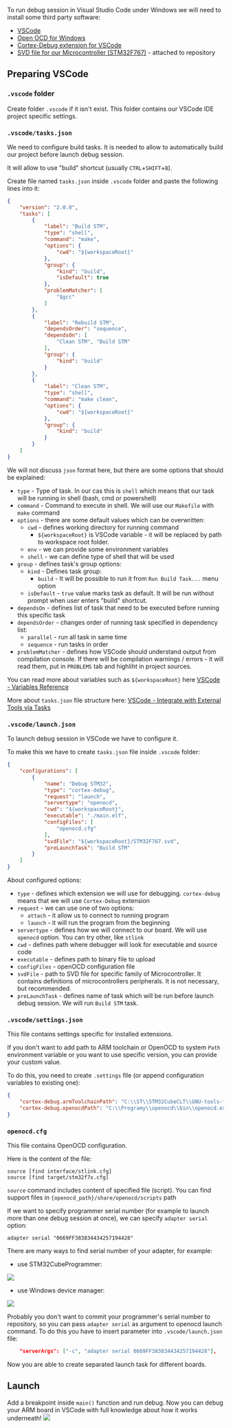 To run debug session in Visual Studio Code under Windows we will need to install some third party software:
- [VSCode](https://code.visualstudio.com/download)
- [Open OCD for Windows](https://gnutoolchains.com/arm-eabi/openocd)
- [Cortex-Debug extension for VSCode](https://marketplace.visualstudio.com/items?itemName=marus25.cortex-debug)
- [SVD file for our Microcontroller (STM32F767)](https://github.com/amosnier/ecg/blob/master/svd/STM32F7/STM32F767.svd) - attached to repository
## Preparing VSCode

### `.vscode` folder
Create folder `.vscode` if it isn't exist.
This folder contains our VSCode IDE project specific settings.

### `.vscode/tasks.json`
We need to configure build tasks.
It is needed to allow to automatically build our project before launch debug session.

It will allow to use "build" shortcut (usually `CTRL`+`SHIFT`+`B`).

Create file named `tasks.json` inside `.vscode` folder and paste the following lines into it:
```json
{
	"version": "2.0.0",
	"tasks": [
		{
			"label": "Build STM",
			"type": "shell",
			"command": "make",
			"options": {
				"cwd": "${workspaceRoot}"
			},
			"group": {
				"kind": "build",
				"isDefault": true
			},
			"problemMatcher": [
				"$gcc"
			]
		},
		{
			"label": "Rebuild STM",
			"dependsOrder": "sequence",
			"dependsOn": [
				"Clean STM", "Build STM"
			],
			"group": {
				"kind": "build"
			}
		},
		{
			"label": "Clean STM",
			"type": "shell",
			"command": "make clean",
			"options": {
				"cwd": "${workspaceRoot}"
			},
			"group": {
				"kind": "build"
			}
		}
	]
}
```

We will not discuss `json` format here, but there are some options that should be explained:
- `type` - Type of task. In our cas this is `shell` which means that our task will be running in shell (bash, cmd or powershell)
- `command` - Command to execute in shell. We will use our `Makefile` with `make` command
- `options` - there are some default values which can be overwritten:
  - `cwd` - defines working directory for running command
    - `${workspaceRoot}` is VSCode variable - it will be replaced by path to workspace root folder.
  - `env` - we can provide some environment variables
  - `shell` - we can define type of shell that will be used
- `group` - defines task's group options:
  - `kind` - Defines task group:
    - `build` - It will be possible to run it from `Run Build Task...` menu option
  - `isDefault` - `true` value marks task as default. It will be run without prompt when user enters "build" shortcut.
- `dependsOn` - defines list of task that need to be executed before running this specific task
- `dependsOrder` - changes order of running task specified in dependency list:
  - `parallel` - run all task in same time
  - `sequence` - run tasks in order
- `problemMatcher` - defines how VSCode should understand output from compilation console. If there will be compilation warnings / errors - it will read them, put in `PROBLEMS` tab and highliht in project sources.

You can read more about variables such as `${workspaceRoot}` here [VSCode - Variables Reference](https://code.visualstudio.com/docs/editor/variables-reference)

More about `tasks.json` file structure here: 
[VSCode - Integrate with External Tools via Tasks](https://code.visualstudio.com/docs/editor/tasks)

### `.vscode/launch.json`
To launch debug session in VSCode we have to configure it.

To make this we have to create `tasks.json` file inside `.vscode` folder:
```json
{
    "configurations": [
        {
            "name": "Debug STM32",
            "type": "cortex-debug",
            "request": "launch",
            "servertype": "openocd",
            "cwd": "${workspaceRoot}",
            "executable": "./main.elf",
            "configFiles": [
                "openocd.cfg"
            ],
            "svdFile": "${workspaceRoot}/STM32F767.svd",
            "preLaunchTask": "Build STM"
        }
    ]
}
```

About configured options:
- `type` - defines which extension we will use for debugging. `cortex-debug` means that we will use `Cortex-Debug` extension
- `request` - we can use one of two options:
  - `attach` - it allow us to connect to running program
  - `launch` - it will run the program from the beginning
- `servertype` - defines how we will connect to our board. We will use `openocd` option. You can try other, like `stlink`
- `cwd` - defines path where debugger will look for executable and source code
- `executable` - defines path to binary file to upload
- `configFiles` - openOCD configuration file
- `svdFile` - path to SVD file for specific family of Microcontroller. It contains definitions of microcontrollers peripherals. It is not necessary, but recommended.
- `preLaunchTask` - defines name of task which will be run before launch debug session. We will run `Build STM` task.

### `.vscode/settings.json`
This file contains settings specific for installed extensions.

If you don't want to add path to ARM toolchain or OpenOCD to system `Path` environment variable or you want to use specific version, you can provide your custom value.

To do this, you need to create `.settings` file (or append configuration variables to existing one):
```json
{
    "cortex-debug.armToolchainPath": "C:\\ST\\STM32CubeCLT\\GNU-tools-for-STM32\\bin",
    "cortex-debug.openocdPath": "C:\\Programy\\openocd\\bin\\openocd.exe"
}
```

### `openocd.cfg`
This file contains OpenOCD configuration.

Here is the content of the file:
```
source [find interface/stlink.cfg]
source [find target/stm32f7x.cfg]
```

`source` command includes content of specified file (script). You can find support files in `{openocd_path}/share/openocd/scripts` path

If we want to specify programmer serial number (for example to launch more than one debug session at once), we can specify `adapter serial` option:
```
adapter serial "0669FF383834434257194428"
```

There are many ways to find serial number of your adapter, for example:
- use STM32CubeProgrammer:

![](assets/stm32%20cube%20programmer.png)
- use Windows device manager:

![](assets/device%20manager%20stlink%20serial.png)

Probably you don't want to commit your programmer's serial number to repository, so you can pass `adapter serial` as argument to openocd launch command. To do this you have to insert parameter into `.vscode/launch.json` file:
```json
	"serverArgs": ["-c", "adapter serial 0669FF383834434257194428"],
```
Now you are able to create separated launch task for different boards.

## Launch
Add a breakpoint inside `main()` function and run debug.
Now you can debug your ARM board in VSCode with full knowledge about how it works underneath!
![](assets/VSCode%20debug%20session.png)